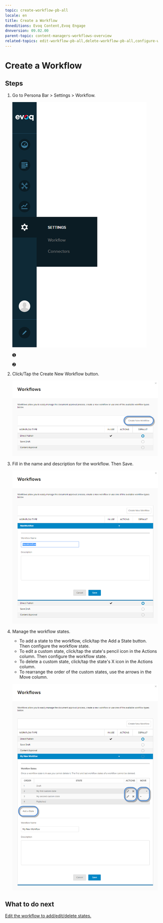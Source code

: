 ```yaml
---
topic: create-workflow-pb-all
locale: en
title: Create a Workflow
dnneditions: Evoq Content,Evoq Engage
dnnversion: 09.02.00
parent-topic: content-managers-workflows-overview
related-topics: edit-workflow-pb-all,delete-workflow-pb-all,configure-workflow-state-pb-all
---
```


# Create a Workflow

## Steps

1.  Go to Persona Bar \> Settings \> Workflow.
    
    ![Persona Bar > Settings > Workflow](/images/scr-pbar-cmg-Settings-E91.png)
    
    ➊
    
    ➋
    
2.  Click/Tap the Create New Workflow button.
    
      
    
    ![Workflow list > Create New Workflow button](/images/scr-pb-Workflows-List.png)
    
      
    
3.  Fill in the name and description for the workflow. Then Save.
    
      
    
    ![New Workflow form](/images/scr-pb-Workflows-Create.png)
    
      
    
4.  Manage the workflow states.
    
    *   To add a state to the workflow, click/tap the Add a State button. Then configure the workflow state.
    *   To edit a custom state, click/tap the state's pencil icon in the Actions column. Then configure the workflow state.
    *   To delete a custom state, click/tap the state's X icon in the Actions column.
    *   To rearrange the order of the custom states, use the arrows in the Move column.
    
      
    
    ![Workflow editing form](/images/scr-pb-Workflows-EditWorkflow.png)
    
      
    

## What to do next

[Edit the workflow to add/edit/delete states.](edit-workflow-pb-all)